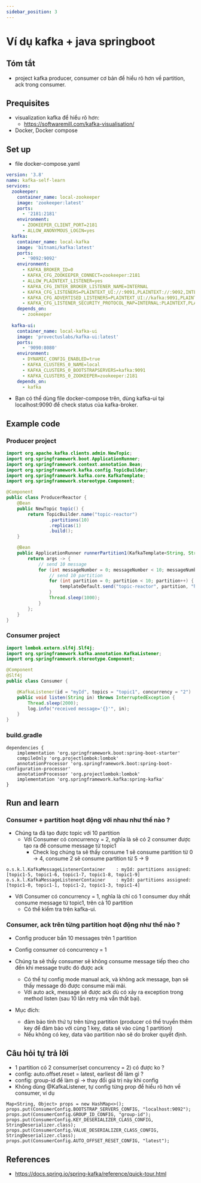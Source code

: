 ```yaml
---
sidebar_position: 3
---
```


# Ví dụ kafka + java springboot

## Tóm tắt 
- project kafka producer, consumer cơ bản để hiểu rõ hơn về partition, ack trong consumer.

## Prequisites
- visualization kafka để hiểu rõ hơn:
  - https://softwaremill.com/kafka-visualisation/
- Docker, Docker compose

## Set up
- file docker-compose.yaml
```yaml
version: '3.8'
name: kafka-self-learn
services:
  zookeeper:
    container_name: local-zookeeper
    image: 'zookeeper:latest'
    ports:
      - '2181:2181'
    environment:
      - ZOOKEEPER_CLIENT_PORT=2181
      - ALLOW_ANONYMOUS_LOGIN=yes
  kafka:
    container_name: local-kafka
    image: 'bitnami/kafka:latest'
    ports:
      - '9092:9092'
    environment:
      - KAFKA_BROKER_ID=0
      - KAFKA_CFG_ZOOKEEPER_CONNECT=zookeeper:2181
      - ALLOW_PLAINTEXT_LISTENER=yes
      - KAFKA_CFG_INTER_BROKER_LISTENER_NAME=INTERNAL
      - KAFKA_CFG_LISTENERS=PLAINTEXT_UI://:9091,PLAINTEXT://:9092,INTERNAL://kafka:9093
      - KAFKA_CFG_ADVERTISED_LISTENERS=PLAINTEXT_UI://kafka:9091,PLAINTEXT://localhost:9092,INTERNAL://kafka:9093
      - KAFKA_CFG_LISTENER_SECURITY_PROTOCOL_MAP=INTERNAL:PLAINTEXT,PLAINTEXT:PLAINTEXT,PLAINTEXT_UI:PLAINTEXT
    depends_on:
      - zookeeper
      
  kafka-ui:
    container_name: local-kafka-ui
    image: 'provectuslabs/kafka-ui:latest'
    ports:
      - '9090:8080'
    environment:
      - DYNAMIC_CONFIG_ENABLED=true
      - KAFKA_CLUSTERS_0_NAME=local
      - KAFKA_CLUSTERS_0_BOOTSTRAPSERVERS=kafka:9091
      - KAFKA_CLUSTERS_0_ZOOKEEPER=zookeeper:2181
    depends_on:
      - kafka
```
- Bạn có thể dùng file docker-compose trên, dùng kafka-ui tại localhost:9090 để check status của kafka-broker.

## Example code

### Producer project
```java
import org.apache.kafka.clients.admin.NewTopic;
import org.springframework.boot.ApplicationRunner;
import org.springframework.context.annotation.Bean;
import org.springframework.kafka.config.TopicBuilder;
import org.springframework.kafka.core.KafkaTemplate;
import org.springframework.stereotype.Component;

@Component
public class ProducerReactor {
    @Bean
    public NewTopic topic() {
        return TopicBuilder.name("topic-reactor")
                .partitions(10)
                .replicas(1)
                .build();
    }

    @Bean
    public ApplicationRunner runnerPartition1(KafkaTemplate<String, String> templateDefault) {
        return args -> {
            // send 10 message
            for (int messageNumber = 0; messageNumber < 10; messageNumber++) {
                // send 10 partition
                for (int partition = 0; partition < 10; partition++) {
                    templateDefault.send("topic-reactor", partition, "hoang", "message number " + messageNumber);
                }
                Thread.sleep(1000);
            }
        };
    }
}
```

### Consumer project
```java
import lombok.extern.slf4j.Slf4j;
import org.springframework.kafka.annotation.KafkaListener;
import org.springframework.stereotype.Component;

@Component
@Slf4j
public class Consumer {

    @KafkaListener(id = "myId", topics = "topic1", concurrency = "2")
    public void listen(String in) throws InterruptedException {
        Thread.sleep(2000);
        log.info("received message='{}'", in);
    }
}

```
### build.gradle
```
dependencies {
    implementation 'org.springframework.boot:spring-boot-starter'
    compileOnly 'org.projectlombok:lombok'
    annotationProcessor 'org.springframework.boot:spring-boot-configuration-processor'
    annotationProcessor 'org.projectlombok:lombok'
    implementation 'org.springframework.kafka:spring-kafka'
}
```

## Run and learn
### Consumer + partition hoạt động với nhau như thế nào ?
- Chúng ta đã tạo được topic với 10 partition
  - Với Consumer có concurrency = 2, nghĩa là sẽ có 2 consumer được tạo ra để consume message từ topic1
    - Check log chúng ta sẽ thấy consume 1 sẽ consume partition từ 0 -> 4, consume 2 sẽ consume partition từ 5 -> 9
```
o.s.k.l.KafkaMessageListenerContainer    : myId: partitions assigned: [topic1-5, topic1-6, topic1-7, topic1-8, topic1-9]
o.s.k.l.KafkaMessageListenerContainer    : myId: partitions assigned: [topic1-0, topic1-1, topic1-2, topic1-3, topic1-4]
```
- Với Consumer có concurrency = 1, nghĩa là chỉ có 1 consumer duy nhất consume message từ topic1, trên cả 10 partition
  - Có thể kiểm tra trên kafka-ui.

### Consumer, ack trên từng partition hoạt động như thế nào ?
- Config producer bắn 10 messages trên 1 partition
- Config consumer có concurrency = 1
- Chúng ta sẽ thấy consumer sẽ không consume message tiếp theo cho đến khi message trước đó được ack
  - Có thể tự config mode manual ack, và không ack message, bạn sẽ thấy message đó được consume mãi mãi.
  - Với auto ack, message sẽ được ack dù có xảy ra exception trong method listen (sau 10 lần retry mà vẫn thất bại).

- Mục đích: 
  - đảm bảo tính thứ tự trên từng partition (producer có thể truyền thêm key để đảm bảo với cùng 1 key, data sẽ vào cùng 1 partition)
  - Nếu không có key, data vào partition nào sẽ do broker quyết định.

## Câu hỏi tự trả lời
- 1 partition có 2 consumer(set concurrency = 2) có được ko ?
- config: auto.offset.reset = latest, earliest để làm gì ?
- config: group-id để làm gì -> thay đổi giá trị này khi config
- Không dùng @KafkaListener, tự config từng prop để hiểu rõ hơn về consumer, ví dụ
```
Map<String, Object> props = new HashMap<>();
props.put(ConsumerConfig.BOOTSTRAP_SERVERS_CONFIG, "localhost:9092");
props.put(ConsumerConfig.GROUP_ID_CONFIG, "group-id");
props.put(ConsumerConfig.KEY_DESERIALIZER_CLASS_CONFIG, StringDeserializer.class);
props.put(ConsumerConfig.VALUE_DESERIALIZER_CLASS_CONFIG, StringDeserializer.class);
props.put(ConsumerConfig.AUTO_OFFSET_RESET_CONFIG, "latest");
```

## References
- https://docs.spring.io/spring-kafka/reference/quick-tour.html

